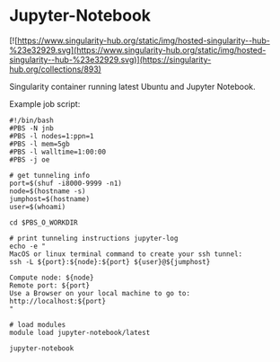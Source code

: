 # Jupyter-Notebook
[![https://www.singularity-hub.org/static/img/hosted-singularity--hub-%23e32929.svg](https://www.singularity-hub.org/static/img/hosted-singularity--hub-%23e32929.svg)](https://singularity-hub.org/collections/893)

Singularity container running latest Ubuntu and Jupyter Notebook.

Example job script:
```
#!/bin/bash
#PBS -N jnb
#PBS -l nodes=1:ppn=1
#PBS -l mem=5gb
#PBS -l walltime=1:00:00
#PBS -j oe

# get tunneling info
port=$(shuf -i8000-9999 -n1)
node=$(hostname -s)
jumphost=$(hostname)
user=$(whoami)

cd $PBS_O_WORKDIR

# print tunneling instructions jupyter-log
echo -e "
MacOS or linux terminal command to create your ssh tunnel:
ssh -L ${port}:${node}:${port} ${user}@${jumphost}

Compute node: ${node}
Remote port: ${port}
Use a Browser on your local machine to go to:
http://localhost:${port}
"

# load modules
module load jupyter-notebook/latest

jupyter-notebook
```

